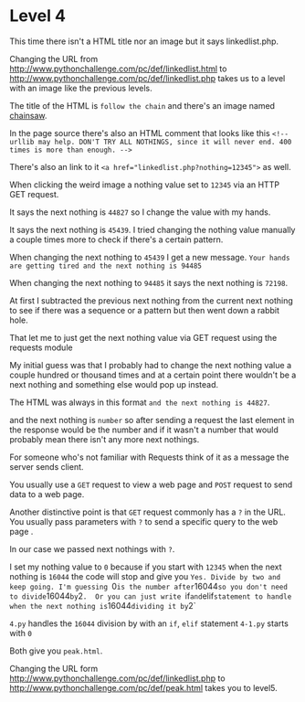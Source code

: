 # Level 4

This time there isn't a HTML title nor an image but it says linkedlist.php. 

Changing the URL from http://www.pythonchallenge.com/pc/def/linkedlist.html to http://www.pythonchallenge.com/pc/def/linkedlist.php 
takes us to a level with an image like the previous levels. 


The title of the HTML is `follow the chain` and there's an image named [chainsaw](04/chainsaw.jpg). 


In the page source there's also an HTML comment that looks like this `<!-- urllib may help. DON'T TRY ALL NOTHINGS, since it will never end. 400 times is more than enough. -->`


There's also an link to it `<a href="linkedlist.php?nothing=12345">` as well. 

When clicking the weird image a nothing value set to `12345` via an HTTP GET request.


It says the next nothing is `44827` so I change the value with my hands. 


It says the next nothing is `45439`. I tried changing the nothing value manually a couple times more to check if there's a certain pattern. 


When changing the next nothing to `45439` I get a new message. `Your hands are getting tired and the next nothing is 94485`


When changing the next nothing to `94485` it says the next nothing is `72198`.


At first I subtracted the previous next nothing from the current next nothing to see if there was a sequence or a pattern but then went down a rabbit hole. 


That let me to just get the next nothing value via GET request using the requests module 


My initial guess was that I probably had to change the next nothing value a couple hundred or thousand times and at a certain point there wouldn't be a 
next nothing and something else would pop up instead.


The HTML was always in this format ```and the next nothing is 44827```.


and the next nothing is `number` so after sending a request the last element in the response would be the number and if it wasn't a number that would probably mean 
there isn't any more next nothings. 


For someone who's not familiar with Requests think of it as a message the server sends client. 

You usually use a `GET` request to view a web page and `POST` request to send data to a web page. 


Another distinctive point is that `GET` request commonly has a `?` in the URL. 
You usually pass parameters with `?` to send a specific query to the web page .


In our case we passed next nothings with `?`.


I set my nothing value to `0` because if you start with `12345` when the next nothing is `16044` the code will stop and give you `Yes. Divide by two and keep going.
I'm guessing `0` is the number after `16044` so you don't need to divide `16044` by `2`. 
Or you can just write `if` and `elif` statement to handle when the next nothing is `16044` dividing it by `2` 


`4.py` handles the `16044` division by with an `if`, `elif` statement  `4-1.py` starts with `0`


Both give you `peak.html`.


Changing the URL form http://www.pythonchallenge.com/pc/def/linkedlist.php to http://www.pythonchallenge.com/pc/def/peak.html takes you to level5.